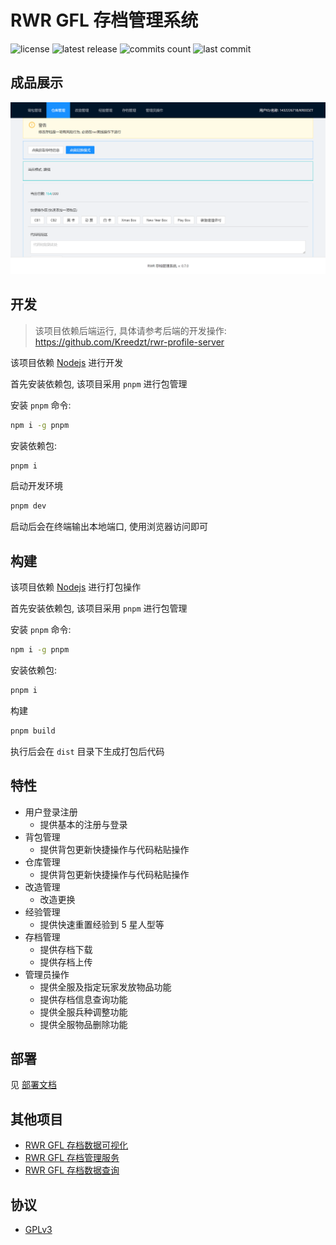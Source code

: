 # RWR GFL 存档管理系统

![license](https://badgen.net/github/license/Kreedzt/rwr-profile-web)
![latest release](https://badgen.net/github/release/Kreedzt/rwr-profile-web)
![commits count](https://badgen.net/github/commits/Kreedzt/rwr-profile-web)
![last commit](https://badgen.net/github/last-commit/Kreedzt/rwr-profile-web)

## 成品展示

![预览图片](preview.png)

## 开发

> 该项目依赖后端运行, 具体请参考后端的开发操作: https://github.com/Kreedzt/rwr-profile-server

该项目依赖 [Nodejs](https://nodejs.org/en/) 进行开发

首先安装依赖包, 该项目采用 `pnpm` 进行包管理

安装 `pnpm` 命令:

```sh
npm i -g pnpm
```

安装依赖包:

```sh
pnpm i
```

启动开发环境

```sh
pnpm dev
```

启动后会在终端输出本地端口, 使用浏览器访问即可

## 构建

该项目依赖 [Nodejs](https://nodejs.org/en/) 进行打包操作

首先安装依赖包, 该项目采用 `pnpm` 进行包管理

安装 `pnpm` 命令:

```sh
npm i -g pnpm
```

安装依赖包:

```sh
pnpm i
```

构建

```sh
pnpm build
```

执行后会在 `dist` 目录下生成打包后代码

## 特性

- 用户登录注册
  - 提供基本的注册与登录
- 背包管理
  - 提供背包更新快捷操作与代码粘贴操作
- 仓库管理
  - 提供背包更新快捷操作与代码粘贴操作
- 改造管理
  - 改造更换
- 经验管理
  - 提供快速重置经验到 5 星人型等
- 存档管理
  - 提供存档下载
  - 提供存档上传
- 管理员操作
  - 提供全服及指定玩家发放物品功能
  - 提供存档信息查询功能
  - 提供全服兵种调整功能
  - 提供全服物品删除功能
  
## 部署

见 [部署文档](https://github.com/Kreedzt/rwr-profile-web/blob/master/DEPLOYMENT.md)

## 其他项目

- [RWR GFL 存档数据可视化](https://github.com/Kreedzt/rwr-profile-visualization)
- [RWR GFL 存档管理服务](https://github.com/Kreedzt/rwr-profile-server)
- [RWR GFL 存档数据查询](https://github.com/Kreedzt/rwr-profile-stats)

## 协议

- [GPLv3](https://opensource.org/licenses/GPL-3.0)
